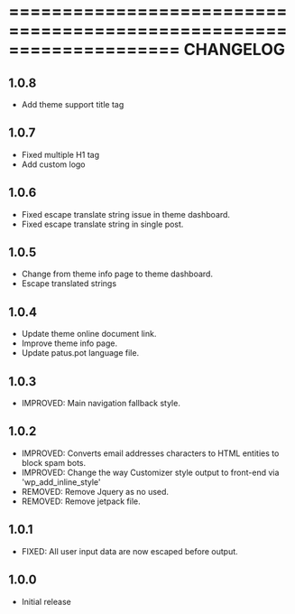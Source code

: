 ====================================================================
CHANGELOG
====================================================================

## 1.0.8
* Add theme support title tag

## 1.0.7
* Fixed multiple H1 tag
* Add custom logo

## 1.0.6
* Fixed escape translate string issue in theme dashboard.
* Fixed escape translate string in single post.

## 1.0.5
* Change from theme info page to theme dashboard.
* Escape translated strings


## 1.0.4
* Update theme online document link.
* Improve theme info page.
* Update patus.pot language file.


## 1.0.3
* IMPROVED: Main navigation fallback style.

## 1.0.2
* IMPROVED: Converts email addresses characters to HTML entities to block spam bots.
* IMPROVED: Change the way Customizer style output to front-end via 'wp_add_inline_style'
* REMOVED: Remove Jquery as no used.
* REMOVED: Remove jetpack file.

## 1.0.1
* FIXED: All user input data are now escaped before output.

## 1.0.0
* Initial release
